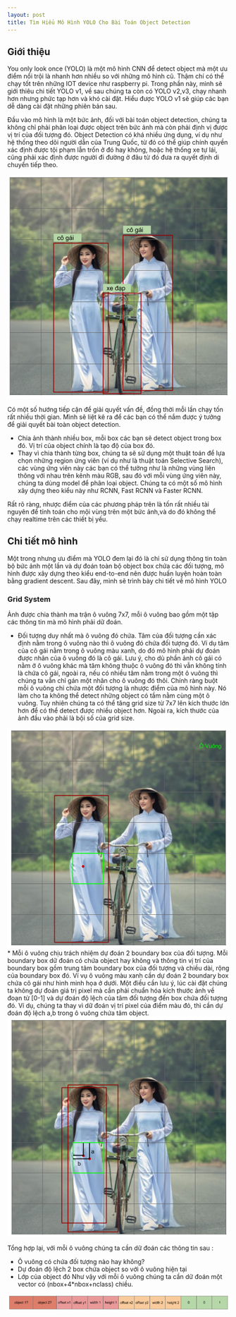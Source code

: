 ```yaml
---
layout: post
title: Tìm Hiểu Mô Hình YOLO Cho Bài Toán Object Detection
---
```

## Giới thiệu
You only look once (YOLO) là một mô hình CNN để detect object mà một ưu điểm nổi trội là nhanh hơn nhiều so với những mô hình cũ. Thậm chí có thể chạy tốt trên những IOT device như raspberry pi. Trong phần này, mình sẽ giới thiêu chi tiết YOLO v1, về sau chúng ta còn có YOLO v2,v3, chạy nhanh hơn nhưng phức tạp hơn và khó cài đặt. Hiểu được YOLO v1 sẽ giúp các bạn dễ dàng cài đặt những phiên bản sau.

Đầu vào mô hình là một bức ảnh, đối với bài toán object detection, chúng ta không chỉ phải phân loại được object trên bức ảnh mà còn phải định vị được vị trí của đối tượng đó. Object Detection có khá nhiều ứng dụng, ví dụ như hệ thống theo dõi người dẫn của Trung Quốc, từ đó có thể giúp chính quyền xác định được tội phạm lẫn trốn ở đó hay không, hoặc hệ thống xe tự lái, cũng phải xác định được người đi đường ở đâu từ đó đưa ra quyết định di chuyển tiếp theo. 

<div class="img-div" markdown="0">
    <img src="/images/yolo_example.png" />
</div>

Có một số hướng tiếp cận để giải quyết vấn đề, đồng thời mỗi lần chạy tốn rất nhiều thời gian. Mình sẽ liệt kê ra để các bạn có thể nắm được ý tưởng để giải quyết bài toàn object detection.
* Chia ảnh thành nhiều box, mỗi box các bạn sẽ detect object trong box đó. Vị trí của object chính là tạo độ của box đó.
* Thay vì chia thành từng box, chúng ta sẽ sử dụng một thuật toán để lựa chọn những region ứng viên (ví dụ như là thuật toán Selective Search), các vùng ứng viên này các bạn có thể tưởng như là những vùng liên thông với nhau trên kênh màu RGB, sau đó với mỗi vùng ứng viên này, chúng ta dùng model để phân loại object. Chúng ta có một số mô hình xây dựng theo kiểu này như RCNN, Fast RCNN và Faster RCNN.

Rất rõ ràng, nhược điểm của các phương pháp trên là tốn rất nhiều tài nguyên để tính toán cho mội vùng trên một bức ảnh,và do đó không thể chạy realtime trên các thiết bị yếu. 

## Chi tiết mô hình
Một trong nhưng ưu điểm mà YOLO đem lại đó là chỉ sử dụng thông tin toàn bộ bức ảnh một lần và dự đoán toàn bộ object box chứa các đối tượng, mô hình được xây dựng theo kiểu end-to-end nên được huấn luyện hoàn toàn bằng gradient descent. Sau đây, mình sẽ trình bày chi tiết về mô hình YOLO

### Grid System
Ảnh được chia thành ma trận ô vuông 7x7, mỗi ô vuông bao gồm một tập các thông tin mà mô hình phải dữ đoán.
* Đối tượng duy nhất mà ô vuông đó chứa. Tâm của đối tượng cần xác định nằm trong ô vuông nào thì ô vuông đó chứa đối tượng đó. Ví dụ tâm của cô gái nằm trong ô vuông màu xanh, do đó mô hình phải dự đoán được nhãn của ô vuông đó là cô gái. Lưu ý, cho dù phần ảnh cô gái có nằm ở ô vuông khác mà tâm không thuộc ô vuông đó thì vẫn không tính là chứa cô gái, ngoài ra, nếu có nhiều tâm nằm trong một ô vuông thì chúng ta vẫn chỉ gán một nhãn cho ô vuông đó thôi. Chính ràng buột mỗi ô vuông chỉ chứa một đối tượng là nhược điểm của mô hình này. Nó làm cho ta không thể detect những object có tầm nằm cùng một ô vuông. Tuy nhiên chúng ta có thể tăng grid size từ 7x7 lên kích thước lớn hơn để có thể detect được nhiều object hơn. Ngoài ra, kích thước của ảnh đầu vào phải là bội số của grid size. 

<div class="img-div" markdown="0">
    <img src="/images/yolo_grid_system.png" />
</div>
* Mỗi ô vuông chịu trách nhiệm dự đoán 2 boundary box của đối tượng. Mỗi boundary box dữ đoán có chứa object hay không và thông tin vị trí của boundary box gồm trung tâm boundary box của đối tượng và chiều dài, rộng của boundary box đó. Ví vụ ô vuông màu xanh cần dự đoán 2 boundary box chứa cô gái như hình minh họa ở dưới. Một điều cần lưu ý, lúc cài đặt chúng ta không dự đoán giá trị pixel mà cần phải chuẩn hóa kích thước ảnh về đoạn từ [0-1] và dự đoán độ lệch của tâm đối tượng đến box chứa đối tượng đó. Ví dụ, chúng ta thay vì dữ đoán vị trí pixel của điểm màu đỏ, thì cần dự đoán độ lệch a,b trong ô vuông chứa tâm object.

<div class="img-div" markdown="0">
    <img src="/images/yolo_2box.png" />
</div>

Tổng hợp lại, với mỗi ô vuông chúng ta cần dữ đoán các thông tin sau :
* Ô vuông có chứa đối tượng nào hay không? 
* Dự đoán độ lệch 2 box chứa object so với ô vuông hiện tại
* Lớp của object đó
Như vậy với mỗi ô vuông chúng ta cần dữ đoán một vector có (nbox+4*nbox+nclass) chiều.
<div class="img-div" markdown="0">
    <img src="/images/yolo_predict_vector.png" />
</div>

